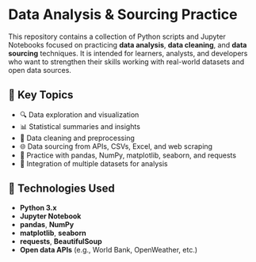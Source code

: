 # Data Analysis & Sourcing Practice

This repository contains a collection of Python scripts and Jupyter Notebooks focused on practicing **data analysis**, **data cleaning**, and **data sourcing** techniques. It is intended for learners, analysts, and developers who want to strengthen their skills working with real-world datasets and open data sources.

## 📌 Key Topics

- 🔍 Data exploration and visualization
- 📊 Statistical summaries and insights
- 🧹 Data cleaning and preprocessing
- 🌐 Data sourcing from APIs, CSVs, Excel, and web scraping
- 🐼 Practice with pandas, NumPy, matplotlib, seaborn, and requests
- 📁 Integration of multiple datasets for analysis

## 🧰 Technologies Used

- **Python 3.x**
- **Jupyter Notebook**
- **pandas**, **NumPy**
- **matplotlib**, **seaborn**
- **requests**, **BeautifulSoup**
- **Open data APIs** (e.g., World Bank, OpenWeather, etc.)

